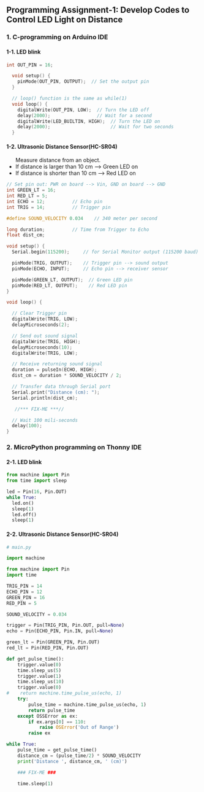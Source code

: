 

<h2> Programming Assignment-1: Develop Codes to Control LED Light on Distance 
<h3>1. C-programming on Arduino IDE </h3>
<h4>1-1. LED blink </h4>

```c
int OUT_PIN = 16;

  void setup() {
    pinMode(OUT_PIN, OUTPUT);  // Set the output pin
  }

  // loop() function is the same as while(1)
  void loop() {
    digitalWrite(OUT_PIN, LOW);  // Turn the LED off
    delay(2000);                 // Wait for a second
    digitalWrite(LED_BUILTIN, HIGH);  // Turn the LED on
    delay(2000);                      // Wait for two seconds
  }

```

<h4>1-2. Ultrasonic Distance Sensor(HC-SR04)</h4>
<ul>
Measure distance from an object. 
<li> If distance is larger than 10 cm --> Green LED on</li>
<li> If distance is shorter than 10 cm --> Red LED on</li>
</ul>

```c
// Set pin out: PWR on board --> Vin, GND on board --> GND
int GREEN_LT = 16;
int RED_LT = 5;
int ECHO = 12;          // Echo pin
int TRIG = 14;          // Trigger pin

#define SOUND_VELOCITY 0.034    // 340 meter per second

long duration;          // Time from Trigger to Echo
float dist_cm;

void setup() {
  Serial.begin(115200);     // for Serial Monitor output (115200 baud)

  pinMode(TRIG, OUTPUT);    // Trigger pin --> sound output
  pinMode(ECHO, INPUT);     // Echo pin --> receiver sensor

  pinMode(GREEN_LT, OUTPUT);  // Green LED pin
  pinMode(RED_LT, OUTPUT);    // Red LED pin
}

void loop() {

  // Clear Trigger pin
  digitalWrite(TRIG, LOW);
  delayMicroseconds(2);

  // Send out sound signal
  digitalWrite(TRIG, HIGH);
  delayMicroseconds(10);
  digitalWrite(TRIG, LOW);

  // Receive returning sound signal
  duration = pulseIn(ECHO, HIGH);
  dist_cm = duration * SOUND_VELOCITY / 2;

  // Transfer data through Serial port
  Serial.print("Distance (cm): ");
  Serial.println(dist_cm);

   //*** FIX-ME ***//

  // Wait 100 mili-seconds
  delay(100);
}

```

<h3>2.  MicroPython programming on Thonny IDE </h3>
<h4>2-1. LED blink </h4>

```python
from machine import Pin
from time import sleep

led = Pin(16, Pin.OUT)
while True:
  led.on()
  sleep(1)
  led.off()
  sleep(1)

```

<h4>2-2. Ultrasonic Distance Sensor(HC-SR04)</h4>

```python
# main.py

import machine

from machine import Pin
import time

TRIG_PIN = 14
ECHO_PIN = 12
GREEN_PIN = 16
RED_PIN = 5

SOUND_VELOCITY = 0.034

trigger = Pin(TRIG_PIN, Pin.OUT, pull=None)
echo = Pin(ECHO_PIN, Pin.IN, pull=None)

green_lt = Pin(GREEN_PIN, Pin.OUT)
red_lt = Pin(RED_PIN, Pin.OUT)

def get_pulse_time():
    trigger.value(0)
    time.sleep_us(5)
    trigger.value(1)
    time.sleep_us(10)
    trigger.value(0)
#    return machine.time_pulse_us(echo, 1)
    try:
        pulse_time = machine.time_pulse_us(echo, 1)
        return pulse_time
    except OSSError as ex:
        if ex.args[0] == 110:
            raise OSError('Out of Range')
        raise ex

while True:
    pulse_time = get_pulse_time()
    distance_cm = (pulse_time/2) * SOUND_VELOCITY
    print('Distance ', distance_cm, ' (cm)')

    ### FIX-ME ###

    time.sleep(1)


```
